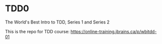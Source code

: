 # TDD0
The World's Best Intro to TDD, Series 1 and Series 2

This is the repo for  TDD course: https://online-training.jbrains.ca/p/wbitdd-01
